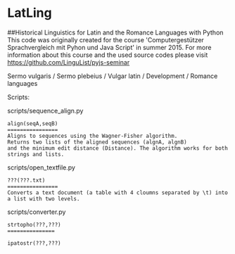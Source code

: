 # LatLing
##Historical Linguistics for Latin and the Romance Languages with Python
This code was originally created for the course 'Computergestützer Sprachvergleich mit Pyhon und Java Script' in summer 2015. For more information about this course and the used source codes please visit https://github.com/LinguList/pyjs-seminar

Sermo vulgaris / Sermo plebeius / Vulgar latin / Development / Romance languages

Scripts:

scripts/sequence_align.py

	align(seqA,seqB)
	================
	Aligns to sequences using the Wagner-Fisher algorithm. 
	Returns two lists of the aligned sequences (algnA, algnB) 
	and the minimum edit distance (Distance). The algorithm works for both strings and lists.

scripts/open_textfile.py

	???(???.txt)
	================
	Converts a text document (a table with 4 cloumns separated by \t) into a list with two levels.

scripts/converter.py

	strtopho(???,???)
	===============

	ipatostr(???,???) 
